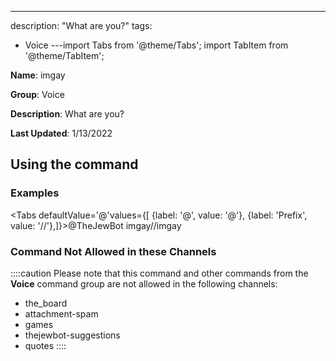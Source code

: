 ---
description: "What are you?"
tags:
  - Voice
---import Tabs from '@theme/Tabs';
import TabItem from '@theme/TabItem';

**Name**: imgay

**Group**: Voice

**Description**: What are you?

**Last Updated**: 1/13/2022

## Using the command

### Examples
<Tabs defaultValue='@'values={[ {label: '@', value: '@'}, {label: 'Prefix', value: '//'},]}><TabItem value='@'>@TheJewBot imgay</TabItem><TabItem value='//'>//imgay</TabItem></Tabs>

### Command Not Allowed in these Channels
::::caution Please note that this command and other commands from the **Voice** command group are not allowed in the following channels:
- the_board
- attachment-spam
- games
- thejewbot-suggestions
- quotes
::::